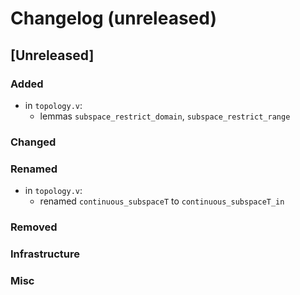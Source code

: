 # Changelog (unreleased)

## [Unreleased]

### Added
- in `topology.v`:
  + lemmas `subspace_restrict_domain`, `subspace_restrict_range`

### Changed

### Renamed

- in `topology.v`:
  + renamed `continuous_subspaceT` to `continuous_subspaceT_in`

### Removed

### Infrastructure

### Misc
